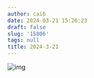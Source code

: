 ```yaml
---
author: cai6
date: 2024-03-21 15:26:23
draft: false
slug: '15806'
tags: null
title: 2024-3-21
---
```


![img](https://image.cai094.top/file/af7dbf6d3e58627caaee1.jpg "谢楚灵")